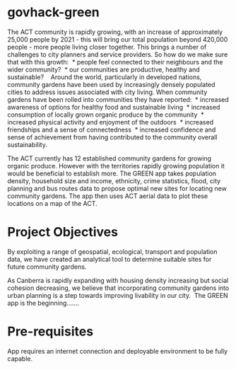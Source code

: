 # govhack-green
The ACT community is rapidly growing, with an increase of approximately 25,000 people by 2021 - this will bring our total population beyond 420,000 people - more people living closer together. This brings a number of challenges to city planners and service providers. So how do we make sure that with this growth:
 * people feel connected to their neighbours and the wider community?
 * our communities are productive, healthy and sustainable?
 
 Around the world, particularly in developed nations, community gardens have been used by increasingly densely populated cities to address issues associated with city living. When community gardens have been rolled into communities they have reported:
 * increased awareness of options for healthy food and sustainable living
 * increased consumption of locally grown organic produce by the community
 * increased physical activity and enjoyment of the outdoors
 * increased friendships and a sense of connectedness
 * increased confidence and sense of achievement from having contributed to the community overall sustainability.

The ACT currently has 12 established community gardens for growing organic produce. However with the territories rapidly growing population it would be beneficial to establish more. The GREEN app takes population density, household size and income, ethnicity, crime statistics, flood, city planning and bus routes data to propose optimal new sites for locating new community gardens. The app then uses ACT aerial data to plot these locations on a map of the ACT. 

# Project Objectives

By exploiting a range of geospatial, ecological, transport and population data, we have created an analytical tool to determine suitable sites for future community gardens.
 
As Canberra is rapidly expanding with housing density increasing but social cohesion decreasing, we believe that incorporating community gardens into urban planning is a step towards improving livability in our city.
​
The GREEN app is the beginning.......

# Pre-requisites 

App requires an internet connection and deployable environment to be fully capable.